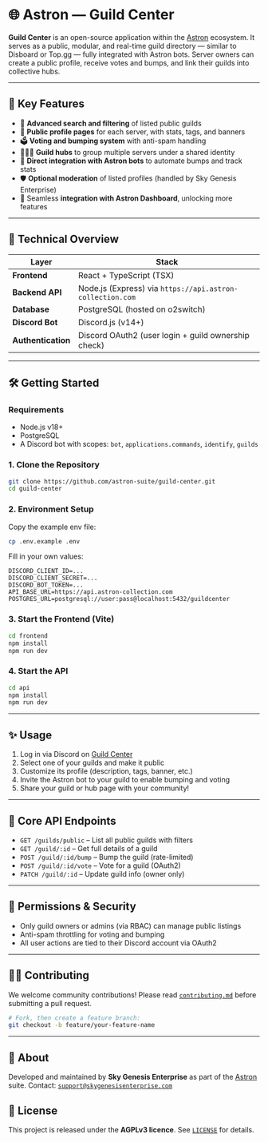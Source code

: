 # 🌐 Astron — Guild Center

**Guild Center** is an open-source application within the [Astron](https://astron-collection.com) ecosystem. It serves as a public, modular, and real-time guild directory — similar to Disboard or Top.gg — fully integrated with Astron bots. Server owners can create a public profile, receive votes and bumps, and link their guilds into collective hubs.

---

## 🚀 Key Features

- 🔎 **Advanced search and filtering** of listed public guilds
- 📢 **Public profile pages** for each server, with stats, tags, and banners
- 🗳️ **Voting and bumping system** with anti-spam handling
- 🧑‍🤝‍🧑 **Guild hubs** to group multiple servers under a shared identity
- 🔗 **Direct integration with Astron bots** to automate bumps and track stats
- 🛡️ **Optional moderation** of listed profiles (handled by Sky Genesis Enterprise)
- 🧠 Seamless **integration with Astron Dashboard**, unlocking more features

---

## 🔧 Technical Overview

| Layer | Stack |
|-------|-------|
| **Frontend** | React + TypeScript (TSX) |
| **Backend API** | Node.js (Express) via `https://api.astron-collection.com` |
| **Database** | PostgreSQL (hosted on o2switch) |
| **Discord Bot** | Discord.js (v14+) |
| **Authentication** | Discord OAuth2 (user login + guild ownership check) |

---

## 🛠️ Getting Started

### Requirements

- Node.js v18+
- PostgreSQL
- A Discord bot with scopes: `bot`, `applications.commands`, `identify`, `guilds`

### 1. Clone the Repository

```bash
git clone https://github.com/astron-suite/guild-center.git
cd guild-center
````

### 2. Environment Setup

Copy the example env file:

```bash
cp .env.example .env
```

Fill in your own values:

```env
DISCORD_CLIENT_ID=...
DISCORD_CLIENT_SECRET=...
DISCORD_BOT_TOKEN=...
API_BASE_URL=https://api.astron-collection.com
POSTGRES_URL=postgresql://user:pass@localhost:5432/guildcenter
```

### 3. Start the Frontend (Vite)

```bash
cd frontend
npm install
npm run dev
```

### 4. Start the API

```bash
cd api
npm install
npm run dev
```

---

## ✨ Usage

1. Log in via Discord on [Guild Center](https://astron-collection.com/guild-center)
2. Select one of your guilds and make it public
3. Customize its profile (description, tags, banner, etc.)
4. Invite the Astron bot to your guild to enable bumping and voting
5. Share your guild or hub page with your community!

---

## 📌 Core API Endpoints

* `GET /guilds/public` – List all public guilds with filters
* `GET /guild/:id` – Get full details of a guild
* `POST /guild/:id/bump` – Bump the guild (rate-limited)
* `POST /guild/:id/vote` – Vote for a guild (OAuth2)
* `PATCH /guild/:id` – Update guild info (owner only)

---

## 🔐 Permissions & Security

* Only guild owners or admins (via RBAC) can manage public listings
* Anti-spam throttling for voting and bumping
* All user actions are tied to their Discord account via OAuth2

---

## 🧑‍💻 Contributing

We welcome community contributions! Please read [`contributing.md`](.github/CONTRIBUTING.md) before submitting a pull request.

```bash
# Fork, then create a feature branch:
git checkout -b feature/your-feature-name
```

---

## 🧠 About

Developed and maintained by **Sky Genesis Enterprise** as part of the [Astron](https://astron-collection.com) suite.
Contact: [`support@skygenesisenterprise.com`](mailto:support@skygenesisenterprise.com)

## 📄 License

This project is released under the **AGPLv3 licence**.
See [`LICENSE`](./LICENSE) for details.